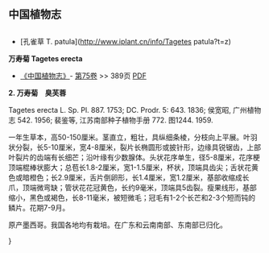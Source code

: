 
## 中国植物志

## 
* [孔雀草  T.  patula](http://www.iplant.cn/info/Tagetes patula?t=z)

**万寿菊 Tagetes erecta**

* [《中国植物志》](http://www.iplant.cn/frps)- [第75卷](http://www.iplant.cn/frps/vol/75) >> 389页 [PDF](http://www.iplant.cn/frps/pdf/75/389.PDF)

**2. 万寿菊　臭芙蓉**

Tagetes erecta L. Sp. Pl. 887. 1753; DC. Prodr. 5: 643. 1836; 侯宽昭, 广州植物志 542. 1956; 裴鉴等, 江苏南部种子植物手册 772. 图1244. 1959.

一年生草本，高50-150厘米。茎直立，粗壮，具纵细条棱，分枝向上平展。叶羽状分裂，长5-10厘米，宽4-8厘米，裂片长椭圆形或披针形，边缘具锐锯齿，上部叶裂片的齿端有长细芒；沿叶缘有少数腺体。头状花序单生，径5-8厘米，花序梗顶端棍棒状膨大；总苞长1.8-2厘米，宽1-1.5厘米，杯状，顶端具齿尖；舌状花黄色或暗橙色；长2.9厘米，舌片倒卵形，长1.4厘米，宽1.2厘米，基部收缩成长爪，顶端微弯缺；管状花花冠黄色，长约9毫米，顶端具5齿裂。瘦果线形，基部缩小，黑色或褐色，长8-11毫米，被短微毛；冠毛有1-2个长芒和2-3个短而钝的鳞片。花期7-9月。

原产墨西哥。我国各地均有栽培。在广东和云南南部、东南部已归化。

}
